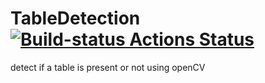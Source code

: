 # TableDetection  [![Build-status Actions Status](https://github.com/ckvb/tableDetection/workflows/Build/badge.svg)](https://github.com/ckvb/tableDetection/actions)
detect if a table is present or not using openCV
